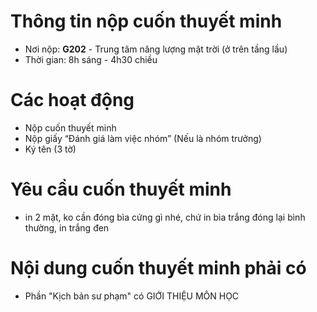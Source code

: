 # Thông tin nộp cuốn thuyết minh
- Nơi nộp: **G202** - Trung tâm năng lượng mặt trời (ở trên tầng lầu)
- Thời gian: 8h sáng - 4h30 chiều

# Các hoạt động
- Nộp cuốn thuyết minh
- Nộp giấy “Đánh giá làm việc nhóm” (Nếu là nhóm trưởng)
- Ký tên (3 tờ)

# Yêu cầu cuốn thuyết minh
- in 2 mặt, ko cần đóng bìa cứng gì nhé, chứ in bìa trắng đóng lại bình thường, in trắng đen

# Nội dung cuốn thuyết minh phải có
- Phần "Kịch bản sư phạm" có GIỚI THIỆU MÔN HỌC
